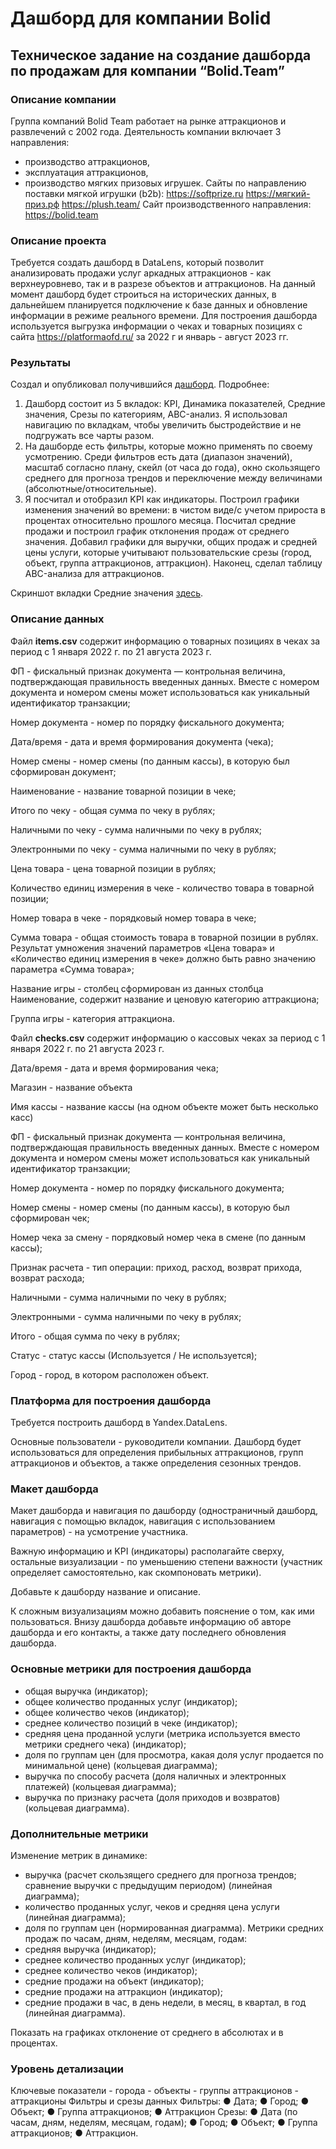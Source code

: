 # Дашборд для компании Bolid

## Техническое задание на создание дашборда по продажам для компании “Bolid.Team”

### Описание компании
Группа компаний Bolid Team работает на рынке аттракционов и развлечений с 2002 года. Деятельность компании включает 3 направления: 
-	производство аттракционов, 
-	эксплуатация аттракционов,
-	производство мягких призовых игрушек. 
Сайты по направлению поставки мягкой игрушки (b2b):
https://softprize.ru 
https://мягкий-приз.рф
https://plush.team/
Сайт производственного направления:
https://bolid.team 

### Описание проекта

Требуется создать дашборд в DataLens, который позволит анализировать продажи услуг аркадных аттракционов - как верхнеуровнево, так и в разрезе объектов и аттракционов.
На данный момент дашборд будет строиться на исторических данных, в дальнейшем планируется подключение к базе данных и обновление информации в режиме реального времени.
Для построения дашборда используется выгрузка информации о чеках и товарных позициях с сайта https://platformaofd.ru/ за 2022 г и январь - август 2023 гг.

### Результаты

Создал и опубликовал получившийся [дашборд](https://datalens.yandex/np0pffd9f4kkc). Подробнее:
1. Дашборд состоит из 5 вкладок: KPI, Динамика показателей, Средние значения, Срезы по категориям, ABC-анализ. Я использовал навигацию по вкладкам, чтобы увеличить быстродействие и не подгружать все чарты разом.
2. На дашборде есть фильтры, которые можно применять по своему усмотрению. Среди фильтров есть дата (диапазон значений), масштаб согласно плану, скейл (от часа до года), окно скользящего среднего для прогноза трендов и переключение между величинами (абсолютные/относительные).
3. Я посчитал и отобразил KPI как индикаторы. Построил графики изменения значений во времени: в чистом виде/с учетом прироста в процентах относительно прошлого месяца. Посчитал средние продажи и построил график отклонения продаж от среднего значения. Добавил графики для выручки, общих продаж и средней цены услуги, которые учитывают пользовательские срезы (город, объект, группа аттракционов, аттракцион). Наконец, сделал таблицу ABC-анализа для аттракционов.

Скриншот вкладки Средние значения [здесь](KosFr/Pet-projects/arcades_datalens_dashboard/Dashboard_1.jpg).

### Описание данных

Файл **items.csv** содержит информацию о товарных позициях в чеках за период с 1 января 2022 г. по 21 августа 2023 г.

ФП - фискальный признак документа — контрольная величина, подтверждающая правильность введенных данных. Вместе с номером документа и номером смены может использоваться как уникальный идентификатор транзакции;

Номер документа - номер по порядку фискального документа;

Дата/время - дата и время формирования документа (чека);

Номер смены - номер смены (по данным кассы), в которую был сформирован документ;

Наименование - название товарной позиции в чеке;

Итого по чеку - общая сумма по чеку в рублях;

Наличными по чеку - сумма наличными по чеку в рублях;

Электронными по чеку - сумма наличными по чеку в рублях;

Цена товара - цена товарной позиции в рублях;

Количество единиц измерения в чеке - количество товара в товарной позиции;

Номер товара в чеке - порядковый номер товара в чеке;

Сумма товара - общая стоимость товара в товарной позиции в рублях. Результат умножения значений параметров «Цена товара» и «Количество единиц измерения в чеке» должно быть равно значению параметра «Сумма товара»;

Название игры - столбец сформирован из данных столбца Наименование, содержит название и ценовую категорию аттракциона;

Группа игры - категория аттракциона.

Файл **checks.csv** содержит информацию о кассовых чеках за период с 1 января 2022 г. по 21 августа 2023 г.

Дата/время - дата и время формирования чека;

Магазин - название объекта

Имя кассы - название кассы (на одном объекте может быть несколько касс)

ФП - фискальный признак документа — контрольная величина, подтверждающая правильность введенных данных. Вместе с номером документа и номером смены может использоваться как уникальный идентификатор транзакции;

Номер документа - номер по порядку фискального документа;

Номер смены - номер смены (по данным кассы), в которую был сформирован чек;

Номер чека за смену - порядковый номер чека в смене (по данным кассы);

Признак расчета - тип операции: приход, расход, возврат прихода, возврат расхода;

Наличными - сумма наличными по чеку в рублях;

Электронными - сумма наличными по чеку в рублях; 

Итого - общая сумма по чеку в рублях;

Статус - статус кассы (Используется / Не используется);

Город - город, в котором расположен объект.


### Платформа для построения дашборда

Требуется построить дашборд в Yandex.DataLens.

Основные пользователи - руководители компании. Дашборд будет использоваться для определения прибыльных аттракционов, групп аттракционов и объектов, а также определения сезонных трендов.

### Макет дашборда

Макет дашборда и навигация по дашборду (одностраничный дашборд, навигация с помощью вкладок, навигация с использованием параметров) - на усмотрение участника. 

Важную информацию и KPI (индикаторы) располагайте сверху, остальные визуализации - по уменьшению степени важности (участник определяет самостоятельно, как скомпоновать метрики).

Добавьте к дашборду название и описание.

К сложным визуализациям можно добавить пояснение о том, как ими пользоваться.
Внизу дашборда добавьте информацию об авторе дашборда и его контакты, а также дату последнего обновления дашборда.

### Основные метрики для построения дашборда

-	общая выручка (индикатор);
-	общее количество проданных услуг (индикатор); 
-	общее количество чеков (индикатор);
-	среднее количество позиций в чеке (индикатор);
-	средняя цена проданной услуги (метрика используется вместо метрики среднего чека)  (индикатор);
-	доля по группам цен (для просмотра, какая доля услуг продается по минимальной цене) (кольцевая диаграмма);
-	выручка по способу расчета (доля наличных и электронных платежей) (кольцевая диаграмма);
-	выручка по признаку расчета (доля приходов и возвратов)  (кольцевая диаграмма).


###  Дополнительные метрики
Изменение метрик в динамике:
- выручка (расчет скользящего среднего для прогноза трендов; сравнение выручки с предыдущим периодом) (линейная диаграмма);
- количество проданных услуг, чеков и средняя цена услуги (линейная диаграмма);
- доля по группам цен (нормированная диаграмма).
Метрики средних продаж по часам, дням, неделям, месяцам, годам:
- средняя выручка (индикатор);
- среднее количество проданных услуг (индикатор);
- среднее количество чеков (индикатор);
- средние продажи на объект (индикатор);
- средние продажи на аттракцион (индикатор);
- средние продажи в час, в день недели, в месяц, в квартал, в год (линейная диаграмма).

Показать на графиках отклонение от среднего в абсолютах и в процентах.

### Уровень детализации
Ключевые показатели - города - объекты - группы аттракционов - аттракционы
Фильтры и срезы данных
Фильтры:
●	Дата;
●	Город;
●	Объект;
●	Группа аттракционов;
●	Аттракцион
Срезы:
●	Дата (по часам, дням, неделям, месяцам, годам);
●	Город;
●	Объект;
●	Группа аттракционов;
●	Аттракцион.